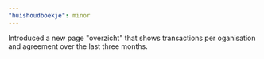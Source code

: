 ```yaml
---
"huishoudboekje": minor
---
```


Introduced a new page "overzicht" that shows transactions per oganisation and agreement over the last three months.
